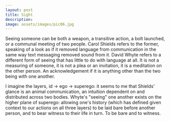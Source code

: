 ```yaml
---
layout: post
title: Sight
description: 
image: assets/images/pic06.jpg
---
```




Seeing someone can be both a weapon, a transitive action, a bolt launched, or a communal meeting of two people. Carol Shields refers to the former, speaking of a look as if it removed language from communication in the same way text messaging removed sound from it. David Whyte refers to a different form of seeing that has little to do with language at all. It is not a measuring of someone, it is not a plea or an invitation, it is a meditation on the other person. An acknowledgement if it is anything other than the two being with one another.

I imagine the layers, id -> ego -> superego: it seems to me that Shields' glance is an animal communication, an intuition dependent on and distributed across two bodies. Whyte's "seeing" one another exists on the higher plane of superego: allowing one's history (which has defined given context to our actions on all three layers) to be laid bare before another person, and to bear witness to their life in turn. To be bare and to witness.
